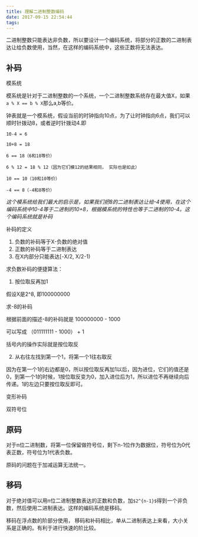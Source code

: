 ```yaml
---
title: 理解二进制整数编码
date: 2017-09-15 22:54:44
tags:
---
```


二进制整数只能表达非负数，所以要设计一个编码系统，将部分的正数的二进制表达让给负数使用，当然，在这样的编码系统中，这些正数将无法表达。

## 补码

模系统

模系统是针对于二进制整数的一个系统，一个二进制整数系统存在最大值X，如果`a % X == b % X`那么a,b等价。

钟表就是一个模系统，假设当前的时钟指向10点，为了让时钟指向6点，我们可以顺时针拨动8，或者逆时针拨动4.即


```
10-4 = 6

10+8 = 18

6 == 18（6和18等价）

6 % 12 = 18 % 12（因为它们模12的结果相同， 实际也是如此）

10 == 10（10和10等价）

-4 == 8（-4和8等价）

```

*这个模系统给我们最大的启示是，如果我们把8的二进制表达让给-4使用，在这个编码系统中10-4等于二进制的10+8，根据模系统的特性也等于二进制的10-4。这个编码系统就是补码*

补码的定义

1. 负数的补码等于X-负数的绝对值
2. 正数的补码等于二进制表达
3. 在X内部分只能表达[-X/2, X/2-1)

求负数补码的便捷算法：

1. 按位取反再加1

假设X是2^8, 即100000000

求-8的补码

根据前面的描述-8的补码就是 100000000 - 1000

可以写成 （011111111 - 1000） + 1

括号内的操作实际就是按位取反

2. 从右往左找到第一个1，将第一个1往右取反

因为在第一个1的右边都是0，所以按位取反再加1以后，因为进位，它们的值还是0，到第一个1的时候，1按位取反变为0，加入进位后为1，所以进位不再继续向后传递。1的左边只要按位取反即可。

变形补码

双符号位

## 原码

对于n位二进制数，将第一位保留做符号位，剩下n-1位作为数据位，符号位为0代表正数，符号位为1代表负数。

原码的问题在于加减运算无法统一。

## 移码

对于绝对值可以用n位二进制整数表达的正数和负数，加`$2^{n-1}$`得到一个非负数，然后使用二进制表达。这样的编码系统是移码。


移码在浮点数的阶部分使用， 移码和补码相比，单从二进制表达上来看，大小关系是正确的。有利于进行快速的阶比较。


